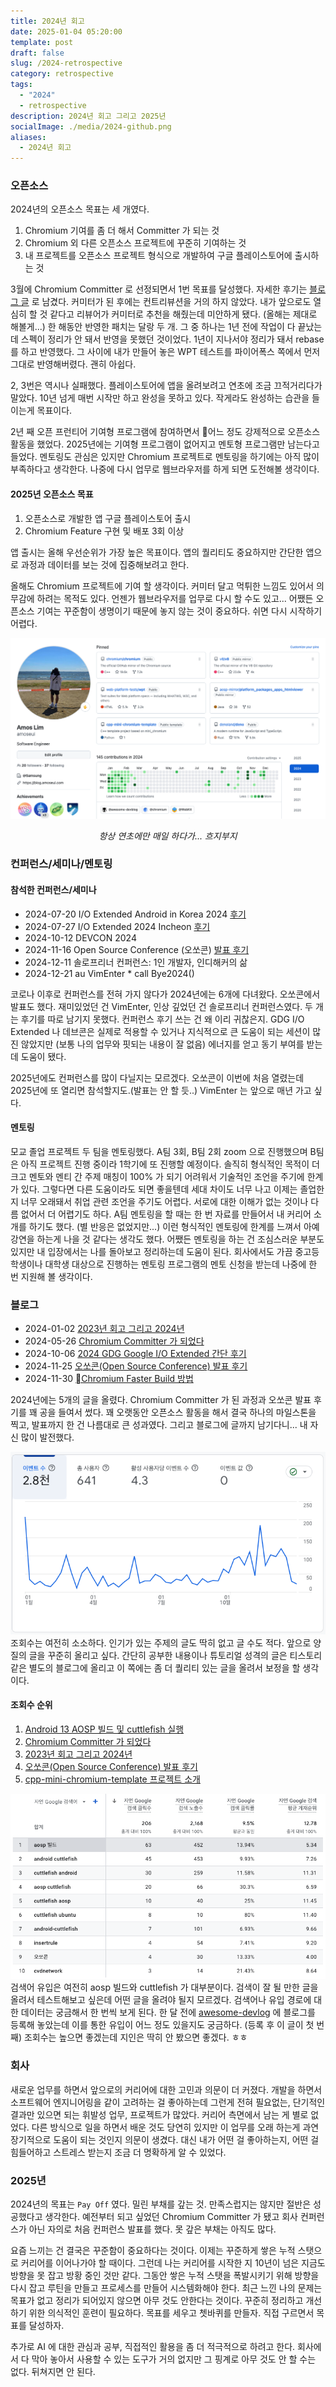 ```yaml
---
title: 2024년 회고
date: 2025-01-04 05:20:00
template: post
draft: false
slug: /2024-retrospective
category: retrospective
tags:
  - "2024"
  - retrospective
description: 2024년 회고 그리고 2025년
socialImage: ./media/2024-github.png
aliases:
  - 2024년 회고
---
```


### 오픈소스

2024년의 오픈소스 목표는 세 개였다.

1. Chromium 기여를 좀 더 해서 Committer 가 되는 것
2. Chromium 외 다른 오픈소스 프로젝트에 꾸준히 기여하는 것
3. 내 프로젝트를 오픈소스 프로젝트 형식으로 개발하여 구글 플레이스토어에 출시하는 것

3월에 Chromium Committer 로 선정되면서 1번 목표를 달성했다. 자세한 후기는 [블로그 글](https://blog.amoseui.com/became-chromium-committer) 로 남겼다. 커미터가 된 후에는 컨트리뷰션을 거의 하지 않았다. 내가 앞으로도 열심히 할 것 같다고 리뷰어가 커미터로 추천을 해줬는데 미안하게 됐다. (올해는 제대로 해볼게...) 한 해동안 반영한 패치는 달랑 두 개. 그 중 하나는 1년 전에 작업이 다 끝났는데 스펙이 정리가 안 돼서 반영을 못했던 것이었다. 1년이 지나서야 정리가 돼서 rebase 를 하고 반영했다. 그 사이에 내가 만들어 놓은 WPT 테스트를 파이어폭스 쪽에서 먼저 그대로 반영해버렸다. 괜히 아쉽다.

2, 3번은 역시나 실패했다. 플레이스토어에 앱을 올려보려고 연초에 조금 끄적거리다가 말았다. 10년 넘게 매번 시작만 하고 완성을 못하고 있다. 작게라도 완성하는 습관을 들이는게 목표이다.

2년 째 오픈 프런티어 기여형 프로그램에 참여하면서 어느 정도 강제적으로 오픈소스 활동을 했었다. 2025년에는 기여형 프로그램이 없어지고 멘토형 프로그램만 남는다고 들었다. 멘토링도 관심은 있지만 Chromium 프로젝트로 멘토링을 하기에는 아직 많이 부족하다고 생각한다. 나중에 다시 업무로 웹브라우저를 하게 되면 도전해볼 생각이다.

#### 2025년 오픈소스 목표

1. 오픈소스로 개발한 앱 구글 플레이스토어 출시
2. Chromium Feature 구현 및 배포 3회 이상

앱 출시는 올해 우선순위가 가장 높은 목표이다. 앱의 퀄리티도 중요하지만 간단한 앱으로 과정과 데이터를 보는 것에 집중해보려고 한다.

올해도 Chromium 프로젝트에 기여 할 생각이다. 커미터 달고 먹튀한 느낌도 있어서 의무감에 하려는 목적도 있다. 언젠가 웹브라우저를 업무로 다시 할 수도 있고... 어쨌든 오픈소스 기여는 꾸준함이 생명이기 때문에 놓지 않는 것이 중요하다. 쉬면 다시 시작하기 어렵다.

![github](media/2024-github.png)
_<center>항상 연초에만 매일 하다가... 흐지부지</center>_

### 컨퍼런스/세미나/멘토링

#### 참석한 컨퍼런스/세미나

- 2024-07-20 I/O Extended Android in Korea 2024 [후기](https://blog.amoseui.com/2024-gdg-google-io-extended)
- 2024-07-27 I/O Extended 2024 Incheon [후기](https://blog.amoseui.com/2024-gdg-google-io-extended)
- 2024-10-12 DEVCON 2024
- 2024-11-16 Open Source Conference (오쏘콘) [발표 후기](https://blog.amoseui.com/opensourceconference)
- 2024-12-11 솔로프리너 컨퍼런스: 1인 개발자, 인디해커의 삶
- 2024-12-21 au VimEnter \* call Bye2024()

코로나 이후로 컨퍼런스를 전혀 가지 않다가 2024년에는 6개에 다녀왔다. 오쏘콘에서 발표도 했다. 재미있었던 건 VimEnter, 인상 깊었던 건 솔로프리너 컨퍼런스였다. 두 개는 후기를 따로 남기지 못했다. 컨퍼런스 후기 쓰는 건 왜 이리 귀찮은지. GDG I/O Extended 나 데브콘은 실제로 적용할 수 있거나 지식적으로 큰 도움이 되는 세션이 많진 않았지만 (보통 나의 업무와 핏되는 내용이 잘 없음) 에너지를 얻고 동기 부여를 받는데 도움이 됐다.

2025년에도 컨퍼런스를 많이 다닐지는 모르겠다. 오쏘콘이 이번에 처음 열렸는데 2025년에 또 열리면 참석할지도.(발표는 안 할 듯..) VimEnter 는 앞으로 매년 가고 싶다.

#### 멘토링

모교 졸업 프로젝트 두 팀을 멘토링했다. A팀 3회, B팀 2회 zoom 으로 진행했으며 B팀은 아직 프로젝트 진행 중이라 1학기에 또 진행할 예정이다. 솔직히 형식적인 목적이 더 크고 멘토와 멘티 간 주제 매칭이 100% 가 되기 어려워서 기술적인 조언을 주기에 한계가 있다. 그렇다면 다른 도움이라도 되면 좋을텐데 세대 차이도 너무 나고 이제는 졸업한지 너무 오래돼서 취업 관련 조언을 주기도 어렵다. 서로에 대한 이해가 없는 것이나 다름 없어서 더 어렵기도 하다. A팀 멘토링을 할 때는 한 번 자료를 만들어서 내 커리어 소개를 하기도 했다. (별 반응은 없었지만...) 이런 형식적인 멘토링에 한계를 느껴서 아예 강연을 하는게 나을 것 같다는 생각도 했다. 어쨌든 멘토링을 하는 건 조심스러운 부분도 있지만 내 입장에서는 나를 돌아보고 정리하는데 도움이 된다. 회사에서도 가끔 중고등학생이나 대학생 대상으로 진행하는 멘토링 프로그램의 멘토 신청을 받는데 나중에 한 번 지원해 볼 생각이다.

### 블로그

- 2024-01-02 [2023년 회고 그리고 2024년](https://blog.amoseui.com/2023-retrospective)
- 2024-05-26 [Chromium Committer 가 되었다](https://blog.amoseui.com/became-chromium-committer)
- 2024-10-06 [2024 GDG Google I/O Extended 간단 후기](https://blog.amoseui.com/2024-gdg-google-io-extended)
- 2024-11-25 [오쏘콘(Open Source Conference) 발표 후기](https://blog.amoseui.com/opensourceconference)
- 2024-11-30 [Chromium Faster Build 방법](https://blog.amoseui.com/chromium-faster-build)

2024년에는 5개의 글을 올렸다. Chromium Committer 가 된 과정과 오쏘콘 발표 후기를 꽤 공을 들여서 썼다. 꽤 오랫동안 오픈소스 활동을 해서 결국 하나의 마일스톤을 찍고, 발표까지 한 건 나름대로 큰 성과였다. 그리고 블로그에 글까지 남기다니... 내 자신 많이 발전했다.

![ga](media/2024-blog-ga.png)
조회수는 여전히 소소하다. 인기가 있는 주제의 글도 딱히 없고 글 수도 적다. 앞으로 양질의 글을 꾸준히 올리고 싶다. 간단히 공부한 내용이나 튜토리얼 성격의 글은 티스토리 같은 별도의 블로그에 올리고 이 쪽에는 좀 더 퀄리티 있는 글을 올려서 보정을 할 생각이다.

#### 조회수 순위

1. [Android 13 AOSP 빌드 및 cuttlefish 실행](https://blog.amoseui.com/android-13-aosp-cuttlefish)
2. [Chromium Committer 가 되었다](https://blog.amoseui.com/became-chromium-committer)
3. [2023년 회고 그리고 2024년](https://blog.amoseui.com/2023-retrospective)
4. [오쏘콘(Open Source Conference) 발표 후기](https://blog.amoseui.com/opensourceconference)
5. [cpp-mini-chromium-template 프로젝트 소개](https://blog.amoseui.com/cpp-mini-chromium-template)

![search](media/2024-search.png)
검색어 유입은 여전히 aosp 빌드와 cuttlefish 가 대부분이다. 검색이 잘 될 만한 글을 올려서 테스트해보고 싶은데 어떤 글을 올려야 될지 모르겠다. 검색어나 유입 경로에 대한 데이터는 궁금해서 한 번씩 보게 된다. 한 달 전에 [awesome-devlog](https://github.com/awesome-devblog/awesome-devblog) 에 블로그를 등록해 놓았는데 이를 통한 유입이 어느 정도 있을지도 궁금하다. (등록 후 이 글이 첫 번째) 조회수는 높으면 좋겠는데 지인은 딱히 안 봤으면 좋겠다. ㅎㅎ

### 회사

새로운 업무를 하면서 앞으로의 커리어에 대한 고민과 의문이 더 커졌다. 개발을 하면서 소프트웨어 엔지니어링을 같이 고려하는 걸 좋아하는데 그런게 전혀 필요없는, 단기적인 결과만 있으면 되는 휘발성 업무, 프로젝트가 많았다. 커리어 측면에서 남는 게 별로 없었다. 다른 방식으로 일을 하면서 배운 것도 당연히 있지만 이 업무를 오래 하는게 과연 장기적으로 도움이 되는 것인지 의문이 생겼다. 대신 내가 어떤 걸 좋아하는지, 어떤 걸 힘들어하고 스트레스 받는지 조금 더 명확하게 알 수 있었다.

### 2025년

2024년의 목표는 `Pay Off` 였다. 밀린 부채를 갚는 것. 만족스럽지는 않지만 절반은 성공했다고 생각한다. 예전부터 되고 싶었던 Chromium Committer 가 됐고 회사 컨퍼런스가 아닌 자의로 처음 컨퍼런스 발표를 했다. 못 갚은 부채는 아직도 많다.

요즘 느끼는 건 결국은 꾸준함이 중요하다는 것이다. 이제는 꾸준하게 쌓은 누적 스탯으로 커리어를 이어나가야 할 때이다. 그런데 나는 커리어를 시작한 지 10년이 넘은 지금도 방향을 못 잡고 방황 중인 것만 같다. 그동안 쌓은 누적 스탯을 폭발시키기 위해 방향을 다시 잡고 루틴을 만들고 프로세스를 만들어 시스템화해야 한다. 최근 느낀 나의 문제는 목표가 없고 정리가 되어있지 않으면 아무 것도 안한다는 것이다. 꾸준히 정리하고 개선하기 위한 의식적인 훈련이 필요하다. 목표를 세우고 쳇바퀴를 만들자. 직접 구르면서 목표를 달성하자.

추가로 AI 에 대한 관심과 공부, 직접적인 활용을 좀 더 적극적으로 하려고 한다. 회사에서 다 막아 놓아서 사용할 수 있는 도구가 거의 없지만 그 핑계로 아무 것도 안 할 수는 없다. 뒤쳐지면 안 된다.
